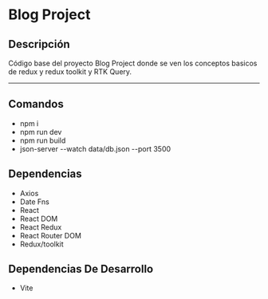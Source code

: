 # Blog Project

## Descripción

Código base del proyecto Blog Project donde se ven los conceptos basicos de redux y redux toolkit y RTK Query.

---

## Comandos

- npm i
- npm run dev
- npm run build
- json-server --watch data/db.json --port 3500

## Dependencias

- Axios
- Date Fns
- React
- React DOM
- React Redux
- React Router DOM
- Redux/toolkit

## Dependencias De Desarrollo

- Vite
